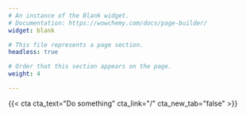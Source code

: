 ```yaml
---
# An instance of the Blank widget.
# Documentation: https://wowchemy.com/docs/page-builder/
widget: blank

# This file represents a page section.
headless: true

# Order that this section appears on the page.
weight: 4

---
```


{{< cta cta_text="Do something" cta_link="/" cta_new_tab="false" >}}
